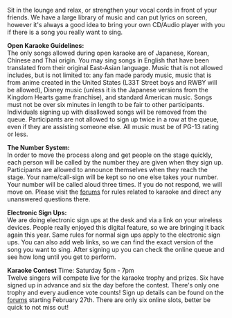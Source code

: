 Sit in the lounge and relax, or strengthen your vocal cords in front of your friends. We have a large library of music and can put lyrics on screen, however it's always a good idea to bring your own CD/Audio player with you if there is a song you really want to sing.

**Open Karaoke Guidelines:**  
The only songs allowed during open karaoke are of Japanese, Korean, Chinese and Thai origin. You may sing songs in English that have been translated from their original East-Asian language. Music that is not allowed includes, but is not limited to: any fan made parody music, music that is from anime created in the United States (L33T Street boys and RWBY will be allowed), Disney music (unless it is the Japanese versions from the Kingdom Hearts game franchise), and standard American music. Songs must not be over six minutes in length to be fair to other participants. Individuals signing up with disallowed songs will be removed from the queue. Participants are not allowed to sign up twice in a row at the queue, even if they are assisting someone else. All music must be of PG-13 rating or less.

**The Number System:**  
In order to move the process along and get people on the stage quickly, each person will be called by the number they are given when they sign up. Participants are allowed to announce themselves when they reach the stage. Your name/call-sign will be kept so no one else takes your number. Your number will be called aloud three times. If you do not respond, we will move on. Please visit the [forums](https://forums.animeboston.com/viewforum.php?f=11) for rules related to karaoke and direct any unanswered questions there.

**Electronic Sign Ups:**  
We are doing electronic sign ups at the desk and via a link on your wireless devices. People really enjoyed this digital feature, so we are bringing it back again this year. Same rules for normal sign ups apply to the electronic sign ups. You can also add web links, so we can find the exact version of the song you want to sing. After signing up you can check the online queue and see how long until you get to perform.

**Karaoke Contest**
Time: Saturday 5pm - 7pm  
Twelve singers will compete live for the karaoke trophy and prizes. Six have signed up in advance and six the day before the contest. There's only one trophy and every audience vote counts! Sign up details can be found on the [forums](https://forums.animeboston.com/viewforum.php?f=11) starting February 27th. There are only six online slots, better be quick to not miss out!
